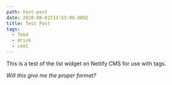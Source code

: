 ```yaml
---
path: test-post
date: 2020-08-01T13:53:09.689Z
title: Test Post
tags:
  - food
  - drink
  - cool
---
```

This is a test of the list widget on Netlify CMS for use with tags.

*Will this give me the proper format?*